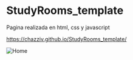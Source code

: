# StudyRooms_template
Pagina realizada en html, css y javascript

https://chazziv.github.io/StudyRooms_template/

![Home](https://user-images.githubusercontent.com/37634203/109394270-c99ba300-78eb-11eb-815d-701d97394c0e.png)
